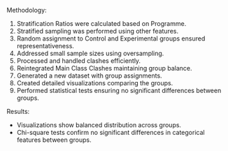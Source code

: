 Methodology:

1. Stratification Ratios were calculated based on Programme.
2. Stratified sampling was performed using other features.
3. Random assignment to Control and Experimental groups ensured representativeness.
4. Addressed small sample sizes using oversampling.
5. Processed and handled clashes efficiently.
6. Reintegrated Main Class Clashes maintaining group balance.
7. Generated a new dataset with group assignments.
8. Created detailed visualizations comparing the groups.
9. Performed statistical tests ensuring no significant differences between groups.

Results:
- Visualizations show balanced distribution across groups.
- Chi-square tests confirm no significant differences in categorical features between groups.
